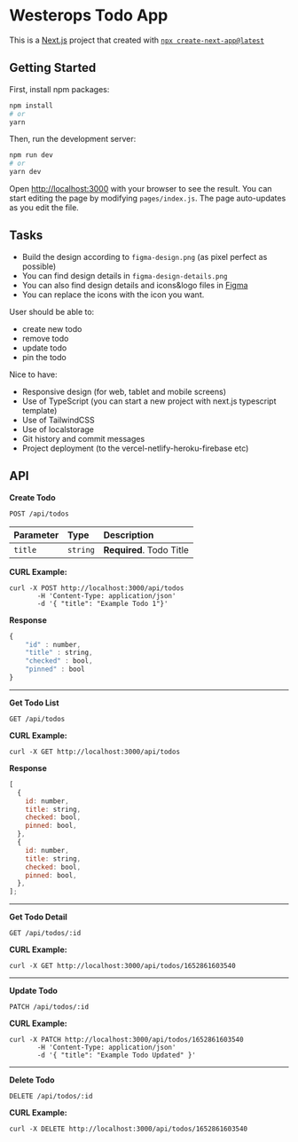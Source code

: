 # Westerops Todo App

This is a [Next.js](https://nextjs.org/) project that created with [`npx create-next-app@latest`](https://github.com/vercel/next.js/tree/canary/packages/create-next-app)

## Getting Started

First, install npm packages:

```bash
npm install
# or
yarn
```

Then, run the development server:

```bash
npm run dev
# or
yarn dev
```

Open [http://localhost:3000](http://localhost:3000) with your browser to see the result.
You can start editing the page by modifying `pages/index.js`. The page auto-updates as you edit the file.

## Tasks

- Build the design according to `figma-design.png` (as pixel perfect as possible)
- You can find design details in `figma-design-details.png`
- You can also find design details and icons&logo files in [Figma](https://www.figma.com/file/8AUZwSFrERAZQ0TkpoWHV2/fe_case?node-id=0%3A1)
- You can replace the icons with the icon you want.

User should be able to:

- create new todo
- remove todo
- update todo
- pin the todo

Nice to have:

- Responsive design (for web, tablet and mobile screens)
- Use of TypeScript (you can start a new project with next.js typescript template)
- Use of TailwindCSS
- Use of localstorage
- Git history and commit messages
- Project deployment (to the vercel-netlify-heroku-firebase etc)

## API

**Create Todo**

    POST /api/todos

| Parameter | Type     | Description              |
| :-------- | :------- | :----------------------- |
| `title`   | `string` | **Required**. Todo Title |

**CURL Example:**

    curl -X POST http://localhost:3000/api/todos
           -H 'Content-Type: application/json'
           -d '{ "title": "Example Todo 1"}'

**Response**

```javascript
{
	"id" : number,
	"title" : string,
	"checked" : bool,
	"pinned" : bool
}
```

---

**Get Todo List**

    GET /api/todos

**CURL Example:**

    curl -X GET http://localhost:3000/api/todos

**Response**

```javascript
[
  {
    id: number,
    title: string,
    checked: bool,
    pinned: bool,
  },
  {
    id: number,
    title: string,
    checked: bool,
    pinned: bool,
  },
];
```

---

**Get Todo Detail**

    GET /api/todos/:id

**CURL Example:**

    curl -X GET http://localhost:3000/api/todos/1652861603540

---

**Update Todo**

    PATCH /api/todos/:id

**CURL Example:**

    curl -X PATCH http://localhost:3000/api/todos/1652861603540
           -H 'Content-Type: application/json'
           -d '{ "title": "Example Todo Updated" }'

---

**Delete Todo**

    DELETE /api/todos/:id

**CURL Example:**

    curl -X DELETE http://localhost:3000/api/todos/1652861603540
